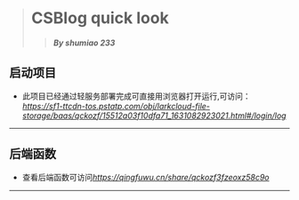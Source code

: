 > # CSBlog quick look
>> ***By shumiao 233***

## 启动项目
* 此项目已经通过轻服务部署完成可直接用浏览器打开运行,可访问：  
*https://sf1-ttcdn-tos.pstatp.com/obj/larkcloud-file-storage/baas/qckozf/15512a03f10dfa71_1631082923021.html#/login/log*

*****
## 后端函数
* 查看后端函数可访问*https://qingfuwu.cn/share/qckozf3fzeoxz58c9o*
*****